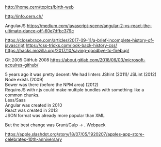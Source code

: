 http://home.cern/topics/birth-web

http://info.cern.ch/


AngularJS
https://medium.com/javascript-scene/angular-2-vs-react-the-ultimate-dance-off-60e7dfbc379c


https://closebrace.com/articles/2017-09-11/a-brief-incomplete-history-of-javascript
https://css-tricks.com/look-back-history-css/
https://hacks.mozilla.org/2017/10/saying-goodbye-to-firebug/


Git 2005
GitHub 2008
https://about.gitlab.com/2018/06/03/microsoft-acquires-github/


5 years ago it was pretty decent: 
We had linters JShint (2011)/ JSLint (2012)   
Node exists (2009)   
Bower was there (before the NPM area) (2012)   
RequireJS with r.js could make multiple bundles with something like a common chunks.   
Less/Sass   
Angular was created in 2010   
React was created in 2013   
JSON format was already more popular than XML   


But the best change was Grunt/Gulp → . Webpack 

https://apple.slashdot.org/story/18/07/05/1920207/apples-app-store-celebrates-10th-anniversary
